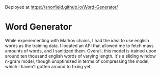 Deployed at https://snorfield.github.io/Word-Generator/

# Word Generator

While experiementing with Markov chains, I had the idea to use english words as the training data. I located an API that allowed me to fetch mass amounts of words, and I sanitized them. Overall, this model is trained upon around ten thousand english words of varying length. It's a sliding window n-gram model, though unoptimized in terms of compressing the model, which I haven't gotten around to fixing yet.


